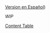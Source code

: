[Version en Español](https://github.com/nmarsollier/go_libs/blob/main/README.md))

_WIP_

[Content Table](https://github.com/nmarsollier/go_index/blob/main/README_en.md)

